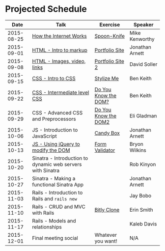 # Projected Schedule

| Date       | Talk                                                                                     | Exercise                                                          | Speaker           |
|------------|------------------------------------------------------------------------------------------|-------------------------------------------------------------------|-------------------|
| 2015-08-25 | [How the Internet Works](https://goo.gl/ZMyDFT)                                          | [Spoon-Knife](https://github.com/CWDG/Spoon-Knife)                | Mike Kenworthy    |
| 2015-09-01 | [HTML - Intro to markup](https://github.com/j3rn/j3rn.github.io)                         | [Portfolio Site](https://github.com/CWDG/portfolio-site)          | Jonathan Arnett   |
| 2015-09-08 | [HTML - Images, video, links](https://github.com/3ygun/portfolio-site-2)                 | [Portfolio Site 2](https://github.com/CWDG/portfolio-site-2)      | David Soller      |
| 2015-09-15 | [CSS - Intro to CSS](https://benlk.github.io/cwdg-talk/intro-css.html)                   | [Stylize Me](https://github.com/CWDG/stylize-me)                  | Ben Keith         |
| 2015-09-22 | [CSS - Intermediate level CSS](https://benlk.github.io/cwdg-talk/intermediate-css.html)  | [Do You Know the DOM?](https://github.com/CWDG/DoYouKnowTheDOM)   | Ben Keith         |
| 2015-09-29 | CSS - Advanced CSS and Preprocessors                                                     | [Do You Know the DOM2](https://github.com/CWDG/DoYouKnowTheDom2)  | Eli Gladman       |
| 2015-10-06 | JS - Introduction to JavaScript                                                          | [Candy Box](https://github.com/CWDG/candy-box)                    | Jonathan Arnett   |
| 2015-10-13 | [JS - Using jQuery to modify the DOM](https://goo.gl/uc6zjJ)                             | [Form Validator](https://github.com/CWDG/FormValidator)           | Bryon Wilkins     |
| 2015-10-20 | Sinatra - Introduction to dynamic web servers with Sinatra                               |                                                                   | Rob Kinyon        |
| 2015-10-27 | Sinatra - Making a functional Sinatra App                                                |                                                                   | Jonathan Arnett   |
| 2015-11-03 | Rails - Introduction to Rails and `rails new`                                            |                                                                   | Jay Bobo          |
| 2015-11-10 | Rails - CRUD and MVC with Rails                                                          | [Bitly Clone](https://github.com/CWDG/BitlyClone)                 | Erin Smith        |
| 2015-11-17 | Rails - Models and relationships                                                         |                                                                   | Kaleb Davis       |
| 2015-12-01 | Final meeting social                                                                     | Whatever you want!                                                | N/A               |
